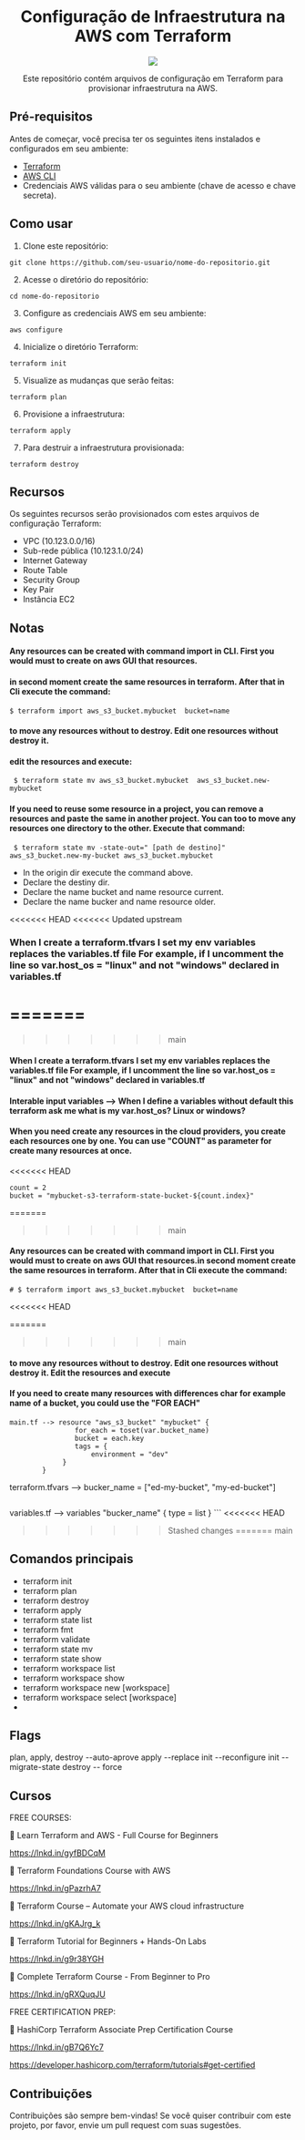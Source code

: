 <div align = "center" >

#  Configuração de Infraestrutura na AWS com Terraform 

<img src= "https://user-images.githubusercontent.com/87483916/236377736-e4281d7b-8822-4203-99e9-9ad30863ad6c.jpg" />


Este repositório contém arquivos de configuração em Terraform para provisionar infraestrutura na AWS.

</div>

## Pré-requisitos

Antes de começar, você precisa ter os seguintes itens instalados e configurados em seu ambiente:

- [Terraform](https://www.terraform.io/downloads.html)
- [AWS CLI](https://aws.amazon.com/cli/)
- Credenciais AWS válidas para o seu ambiente (chave de acesso e chave secreta).

## Como usar

1. Clone este repositório:

```
git clone https://github.com/seu-usuario/nome-do-repositorio.git
```

2. Acesse o diretório do repositório:

```
cd nome-do-repositorio
```

3. Configure as credenciais AWS em seu ambiente:

```
aws configure
```

4. Inicialize o diretório Terraform:

```
terraform init
```

5. Visualize as mudanças que serão feitas:

```
terraform plan
```

6. Provisione a infraestrutura:

```
terraform apply
```

7. Para destruir a infraestrutura provisionada:

```
terraform destroy
```

## Recursos

Os seguintes recursos serão provisionados com estes arquivos de configuração Terraform:

- VPC (10.123.0.0/16)
- Sub-rede pública (10.123.1.0/24)
- Internet Gateway
- Route Table
- Security Group
- Key Pair
- Instância EC2

## Notas

#### Any resources can be created with command import in CLI. First you would must to create on aws GUI that resources.
#### in second moment create the same resources in terraform. After that in Cli execute the command:
 
 ```
 $ terraform import aws_s3_bucket.mybucket  bucket=name  

```
#### to move any resources without to destroy.  Edit one resources without destroy it.
#### edit the resources and execute: 

```
 $ terraform state mv aws_s3_bucket.mybucket  aws_s3_bucket.new-mybucket 

```


#### If you need to reuse some resource in a project, you can remove a resources and paste the same in another project. You can too to move any resources one directory to the other. Execute that command:

```
 $ terraform state mv -state-out=" [path de destino]" aws_s3_bucket.new-my-bucket aws_s3_bucket.mybucket 

```
* In the origin dir execute the command above.
* Declare the destiny dir.
* Declare the name bucket and name resource current.
* Declare the name bucker and name resource older.


<<<<<<< HEAD
<<<<<<< Updated upstream
### When I create a terraform.tfvars I set my env variables replaces the variables.tf file For example, if I uncomment the line so var.host_os = "linux" and not "windows" declared in variables.tf
=======
=======
>>>>>>> main
#### When I create a terraform.tfvars I set my env variables replaces the variables.tf file For example, if I uncomment the line so var.host_os = "linux" and not "windows" declared in variables.tf

#### Interable input variables --> When I define a variables without default this terraform ask me what is my var.host_os? Linux or windows? 

#### When you need create any resources in the cloud providers, you create each resources one by one. You can use "COUNT" as parameter for create many resources at once.

<<<<<<< HEAD
```
count = 2
bucket = "mybucket-s3-terraform-state-bucket-${count.index}"
```
=======
>>>>>>> main

#### Any resources can be created with command import in CLI. First you would must to create on aws GUI that resources.in second moment create the same resources in terraform. After that in Cli execute the command:

```
# $ terraform import aws_s3_bucket.mybucket  bucket=name  
```
<<<<<<< HEAD

=======
>>>>>>> main
#### to move any resources without to destroy.  Edit one resources without destroy it. Edit the resources and execute 

#### If you need to create many resources with differences char for example name of a bucket, you could use the "FOR EACH" 

```
main.tf --> resource "aws_s3_bucket" "mybucket" {
                for_each = toset(var.bucket_name)
                bucket = each.key
                tags = {
                    environment = "dev"
             }
        }

```
terraform.tfvars -->  bucker_name = ["ed-my-bucket", "my-ed-bucket"]

```

```
variables.tf --> variables "bucker_name" {
                        type = list
}
    ```
<<<<<<< HEAD
>>>>>>> Stashed changes
=======
>>>>>>> main


## Comandos principais

- terraform init
- terraform plan
- terraform destroy
- terraform apply
- terraform state list
- terraform fmt
- terraform validate
- terraform state mv
- terraform state show
- terraform workspace list
- terraform workspace show 
- terraform workspace new [workspace]
- terraform workspace select [workspace]
-

## Flags 

plan, apply, destroy --auto-aprove
apply --replace
init --reconfigure
init --migrate-state
destroy -- force

## Cursos 

FREE COURSES: 

🔹 Learn Terraform and AWS - Full Course for Beginners

https://lnkd.in/gyfBDCqM

🔹 Terraform Foundations Course with AWS

https://lnkd.in/gPazrhA7

🔹 Terraform Course – Automate your AWS cloud infrastructure

https://lnkd.in/gKAJrg_k

🔹 Terraform Tutorial for Beginners + Hands-On Labs

https://lnkd.in/g9r38YGH
 
🔹 Complete Terraform Course - From Beginner to Pro 

https://lnkd.in/gRXQuqJU

FREE CERTIFICATION PREP:
 
🔹 HashiCorp Terraform Associate Prep Certification Course

https://lnkd.in/gB7Q6Yc7

https://developer.hashicorp.com/terraform/tutorials#get-certified




## Contribuições

Contribuições são sempre bem-vindas! Se você quiser contribuir com este projeto, por favor, envie um pull request com suas sugestões.




